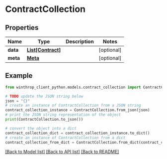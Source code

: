 # ContractCollection


## Properties

Name | Type | Description | Notes
------------ | ------------- | ------------- | -------------
**data** | [**List[Contract]**](Contract.md) |  | [optional] 
**meta** | [**Meta**](Meta.md) |  | [optional] 

## Example

```python
from winthrop_client_python.models.contract_collection import ContractCollection

# TODO update the JSON string below
json = "{}"
# create an instance of ContractCollection from a JSON string
contract_collection_instance = ContractCollection.from_json(json)
# print the JSON string representation of the object
print(ContractCollection.to_json())

# convert the object into a dict
contract_collection_dict = contract_collection_instance.to_dict()
# create an instance of ContractCollection from a dict
contract_collection_from_dict = ContractCollection.from_dict(contract_collection_dict)
```
[[Back to Model list]](../README.md#documentation-for-models) [[Back to API list]](../README.md#documentation-for-api-endpoints) [[Back to README]](../README.md)


